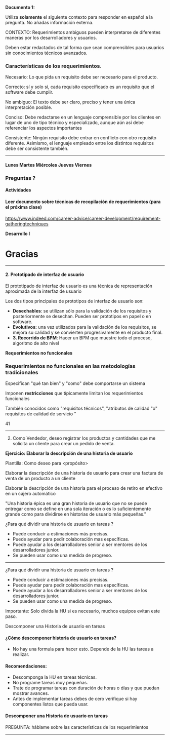 **Documento 1:**

Utiliza **solamente** el siguiente contexto para responder en español a la pregunta. No añadas información externa.

CONTEXTO:
Requerimientos ambiguos pueden interpretarse de diferentes maneras por los desarrolladores y usuarios.

Deben estar redactados de tal forma que sean comprensibles para usuarios sin conocimientos técnicos avanzados.

### **Características de los requerimientos.**

Necesario: Lo que pida un requisito debe ser necesario para el producto.

Correcto: sí y solo sí, cada requisito especificado es un requisito que el software debe cumplir.

No ambiguo: El texto debe ser claro, preciso y tener una única interpretación posible.

Conciso: Debe redactarse en un lenguaje comprensible por los clientes en lugar de uno de tipo técnico y especializado, aunque aún así debe referenciar los aspectos importantes

Consistente: Ningún requisito debe entrar en conflicto con otro requisito diferente. Asimismo, el lenguaje empleado entre los distintos requisitos debe ser consistente también.

---

#### Lunes Martes Miércoles Jueves Viernes

### **Preguntas ?**

#### **Actividades**

#### **Leer documento sobre técnicas de recopilación de requerimientos (para el próxima clase)**

https://www.indeed.com/career-advice/career-development/requirement-gatheringtechniques

**Desarrollo I**

# Gracias

---

#### **2. Prototipado de interfaz de usuario**

El prototipado de interfaz de usuario es una técnica de representación aproximada de la interfaz de usuario

Los dos tipos principales de prototipos de interfaz de usuario son:

- **Desechables**: se utilizan sólo para la validación de los requisitos y posteriormente se desechan. Pueden ser prototipos en papel o en software.
- **Evolutivos:** una vez utilizados para la validación de los requisitos, se mejora su calidad y se convierten progresivamente en el producto final.
- **3. Recorrido de BPM**: Hacer un BPM que muestre todo el proceso, algoritmo de alto nivel

**Requerimientos no funcionales**

### **Requerimientos no funcionales en las metodologías tradicionales**

Especifican "qué tan bien" y "como" debe comportarse un sistema

Imponen **restricciones** que típicamente limitan los requerimientos funcionales

También conocidos como "requisitos técnicos", "atributos de calidad "o" requisitos de calidad de servicio "

41

---

2. Como Vendedor, deseo registrar los productos y cantidades que me solicita un cliente para crear un pedido de venta.

**Ejercicio: Elaborar la descripción de una historia de usuario**

Plantilla: Como <Actor> deseo <tarea> para <propósito>

Elaborar la descripción de una historia de usuario para crear una factura de venta de un producto a un cliente

Elaborar la descripción de una historia para el proceso de retiro en efectivo en un cajero automático

"Una historia épica es una gran historia de usuario que no se puede entregar como se define en una sola iteración o es lo suficientemente grande como para dividirse en historias de usuario más pequeñas."

¿Para qué dividir una historia de usuario en tareas ?

- Puede conducir a estimaciones más precisas.
- Puede ayudar para pedir colaboración mas específicas.
- Puede ayudar a los desarrolladores senior a ser mentores de los desarrolladores junior.
- Se pueden usar como una medida de progreso.

---

¿Para qué dividir una historia de usuario en tareas ?

- Puede conducir a estimaciones más precisas.
- Puede ayudar para pedir colaboración mas específicas.
- Puede ayudar a los desarrolladores senior a ser mentores de los desarrolladores junior.
- Se pueden usar como una medida de progreso.

Importante: Solo divida la HU si es necesario, muchos equipos evitan este paso.

Descomponer una Historia de usuario en tareas

#### **¿Cómo descomponer historia de usuario en tareas?**

- No hay una formula para hacer esto.
Depende de la HU las tareas a realizar.

#### **Recomendaciones:**

- Descomponga la HU en tareas técnicas.
- No programe tareas muy pequeñas.
- Trate de programar tareas con duración de horas o días y que puedan mostrar avances.
- Antes de implementar tareas debes de cero verifique si hay componentes listos que pueda usar.

#### Descomponer una Historia de usuario en tareas

PREGUNTA:
háblame sobre las características de los requerimientos

---

